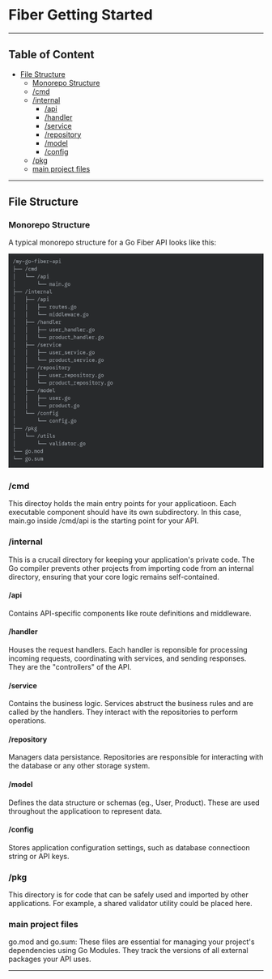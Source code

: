 # Fiber Getting Started

---

## Table of Content

* [File Structure](#file-structure)
    * [Monorepo Structure](#monorepo-structure)
    * [/cmd](#cmd)
    * [/internal](#internal)
        * [/api](#api)
        * [/handler](#handler)
        * [/service](#service)
        * [/repository](#repository)
        * [/model](#model)
        * [/config](#config)
    * [/pkg](#pkg)
    * [main project files](#main-project-files)

---

## File Structure

### Monorepo Structure

A typical monorepo structure for a Go Fiber API looks like this:

![file_structure.png](docs/images/file_structure.png)

### /cmd

This directoy holds the main entry points for your applicatioon. Each executable
component should have its own subdirectory. In this case, main.go inside /cmd/api is the starting
point for your API.

### /internal

This is a crucail directory for keeping your application's private code. The Go compiler prevents
other projects from importing code from an internal directory, ensuring that your core logic remains
self-contained.

#### /api

Contains API-specific components like route definitions and middleware.

#### /handler

Houses the request handlers. Each handler is reponsible for processing
incoming requests, coordinating with services, and sending responses. They are the "controllers"
of the API.

#### /service

Contains the business logic. Services abstruct the business rules and are called
by the handlers. They interact with the repositories to perform operations.

#### /repository

Managers data persistance. Repositories are responsible for interacting with the database or
any other storage system.

#### /model

Defines the data structure or schemas (eg., User, Product). These are
used throughout the applicatioon to represent data.

#### /config

Stores application configuration settings, such as database connectioon string or API keys.

### /pkg

This directory is for code that can be safely used and imported by other applications.
For example, a shared validator utility could be placed here.

### main project files

go.mod and go.sum: These files are essential for managing your project's dependencies
using Go Modules. They track the versions of all external packages your API uses.

---